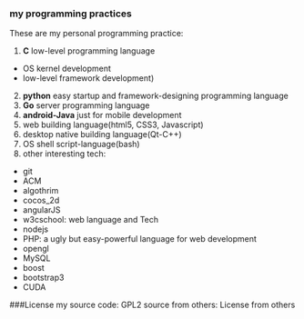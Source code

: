 ### my programming practices
These are my personal programming practice:
1. **C** low-level programming language
  * OS kernel development
  * low-level framework development)
2. **python** easy startup and framework-designing programming language 
3. **Go** server programming language 
4. **android-Java** just for mobile development 
5. web building language(html5, CSS3, Javascript)
6. desktop native building language(Qt-C++)
7. OS shell script-language(bash)
8. other interesting tech:
  * git 
  * ACM
  * algothrim
  * cocos_2d
  * angularJS
  * w3cschool: web language and Tech
  * nodejs
  * PHP: a ugly but easy-powerful language for web development
  * opengl
  * MySQL
  * boost
  * bootstrap3
  * CUDA

###License
my source code: GPL2
source from others: License from others


